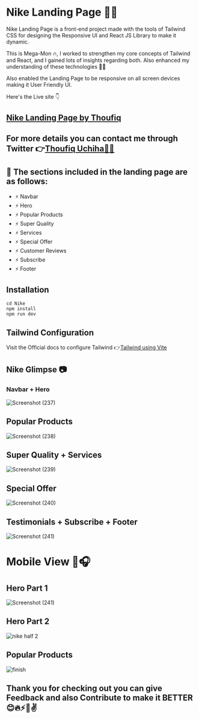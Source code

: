 # Nike Landing Page 👟🏈

Nike Landing Page is a front-end project made with the tools of Tailwind CSS for designing the Responsive UI and React JS Library to make it dynamic.

This is Mega-Mon 🔥, I worked to strengthen my core concepts of Tailwind and React, and I gained lots of insights regarding both. Also enhanced my understanding of these technologies 🧑‍💻

Also enabled the Landing Page to be responsive on all screen devices making it User Friendly UI.

Here's the Live site 👇
## [Nike Landing Page by Thoufiq](https://nike-landing-page-thou.vercel.app/)

## For more details you can contact me through Twitter 👉[Thoufiq Uchiha🧑‍💻](https://twitter.com/IzharThouf29718)

## 🎯 The sections included in the landing page are as follows:
+ ⚡ Navbar
+ ⚡ Hero
+ ⚡ Popular Products
+ ⚡ Super Quality
+ ⚡ Services
+  ⚡ Special Offer
+ ⚡ Customer Reviews
+ ⚡ Subscribe
+ ⚡ Footer

## Installation

```
cd Nike
npm install
npm run dev
```

## Tailwind Configuration

Visit the Official docs to configure Tailwind 👉[Tailwind using Vite](https://tailwindcss.com/docs/guides/vite)

## Nike Glimpse 📷

### Navbar + Hero
![Screenshot (237)](https://github.com/Thoufiq-Uchiha-23/Nike-Landing-Page/assets/143873191/6c59c21f-8ff2-4c3d-b50b-5797632f7521)

## Popular Products
![Screenshot (238)](https://github.com/Thoufiq-Uchiha-23/Nike-Landing-Page/assets/143873191/6679fd77-fb71-4787-8a09-a8fe5e5c6061)

## Super Quality + Services
![Screenshot (239)](https://github.com/Thoufiq-Uchiha-23/Nike-Landing-Page/assets/143873191/c1376bec-6456-4665-99be-bc1568f87200)

## Special Offer
![Screenshot (240)](https://github.com/Thoufiq-Uchiha-23/Nike-Landing-Page/assets/143873191/09684c94-d836-487b-895f-304c558e19a4)

## Testimonials + Subscribe + Footer
![Screenshot (241)](https://github.com/Thoufiq-Uchiha-23/Nike-Landing-Page/assets/143873191/509343ed-32de-4ae8-a2ba-7a1807732e05)

# Mobile View 📱🎧

## Hero Part 1
![Screenshot (241)](https://github.com/Thoufiq-Uchiha-23/Nike-Landing-Page/assets/143873191/220f63cb-644f-4052-8f2d-5c11700adc22)

## Hero Part 2
![nike half 2](https://github.com/Thoufiq-Uchiha-23/Nike-Landing-Page/assets/143873191/869e7775-ec5e-4ee2-9ab0-27cefd8ad614)

## Popular Products
![finish](https://github.com/Thoufiq-Uchiha-23/Nike-Landing-Page/assets/143873191/c23a0de4-ff8d-4627-af17-6f2ad7b2db99)

## Thank you for checking out you can give Feedback and also Contribute to make it BETTER 😊🔥⚡🚀✌️
